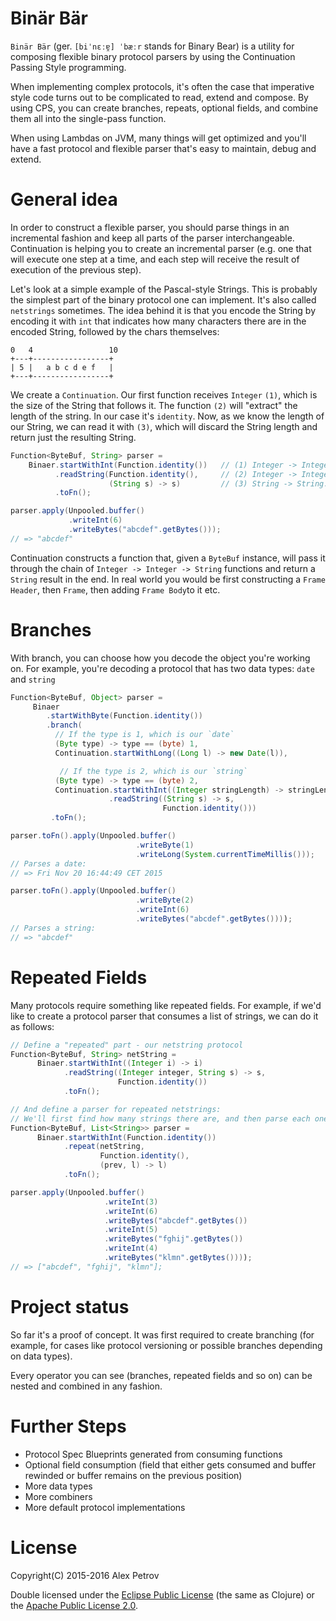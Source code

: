 # Binär Bär

`Binär Bär` (ger. `[biˈnɛːɐ̯] ˈbæːr` stands for Binary Bear) is a utility for
composing flexible binary protocol parsers by using the Continuation Passing
Style programming.

When implementing complex protocols, it's often the case that imperative style
code turns out to be complicated to read, extend and compose. By using CPS, you
can create branches, repeats, optional fields, and combine them all into the
single-pass function.

When using Lambdas on JVM, many things will get optimized and you'll have a fast
protocol and flexible parser that's easy to maintain, debug and extend.

# General idea

In order to construct a flexible parser, you should parse things in an
incremental fashion and keep all parts of the parser interchangeable.
Continuation is helping you to create an incremental parser (e.g. one that will
execute one step at a time, and each step will receive the result of execution
of the previous step).

Let's look at a simple example of the Pascal-style Strings. This is probably the
simplest part of the binary protocol one can implement. It's also called
`netstrings` sometimes. The idea behind it is that you encode the String by
encoding it with `int` that indicates how many characters there are in the
encoded String, followed by the chars themselves:

```
0   4                 10
+---+-----------------+
| 5 |   a b c d e f   |
+---+-----------------+
```

We create a `Continuation`. Our first function receives `Integer` `(1)`, which
is the size of the String that follows it. The function `(2)` will "extract" the
length of the string. In our case it's `identity`. Now, as we know the length of
our String, we can read it with `(3)`, which will discard the String length and
return just the resulting String.


```java
Function<ByteBuf, String> parser =
    Binaer.startWithInt(Function.identity())   // (1) Integer -> Integer: reads the Integer, that specifies the amount of chars in string
          .readString(Function.identity(),     // (2) Integer -> Integer: Function that extracts the length of the string
                      (String s) -> s)         // (3) String -> String: Return the decoded string itself
          .toFn();

parser.apply(Unpooled.buffer()
             .writeInt(6)
             .writeBytes("abcdef".getBytes()));
// => "abcdef"
```

Continuation constructs a function that, given a `ByteBuf` instance, will pass
it through the chain of `Integer -> Integer -> String` functions and return a
`String` result in the end. In real world you would be first constructing a
`Frame Header`, then `Frame`, then adding `Frame Body`to it etc.

# Branches

With branch, you can choose how you decode the object you're working on. For
example, you're decoding a protocol that has two data types: `date` and `string`

```java
Function<ByteBuf, Object> parser =
     Binaer
        .startWithByte(Function.identity())
        .branch(
          // If the type is 1, which is our `date`
          (Byte type) -> type == (byte) 1,
          Continuation.startWithLong((Long l) -> new Date(l)),

           // If the type is 2, which is our `string`
          (Byte type) -> type == (byte) 2,
          Continuation.startWithInt((Integer stringLength) -> stringLength)
                      .readString((String s) -> s,
                                  Function.identity()))
         .toFn();

parser.toFn().apply(Unpooled.buffer()
                            .writeByte(1)
                            .writeLong(System.currentTimeMillis()));
// Parses a date:
// => Fri Nov 20 16:44:49 CET 2015

parser.toFn().apply(Unpooled.buffer()
                            .writeByte(2)
                            .writeInt(6)
                            .writeBytes("abcdef".getBytes())));
// Parses a string:
// => "abcdef"
```

# Repeated Fields

Many protocols require something like repeated fields. For example, if we'd like to create a protocol
parser that consumes a list of strings, we can do it as follows:

```java
// Define a "repeated" part - our netstring protocol
Function<ByteBuf, String> netString =
      Binaer.startWithInt((Integer i) -> i)
            .readString((Integer integer, String s) -> s,
                        Function.identity())
            .toFn();

// And define a parser for repeated netstrings:
// We'll first find how many strings there are, and then parse each one of them separately
Function<ByteBuf, List<String>> parser =
      Binaer.startWithInt(Function.identity())
            .repeat(netString,
                    Function.identity(),
                    (prev, l) -> l)
            .toFn();

parser.apply(Unpooled.buffer()
                     .writeInt(3)
                     .writeInt(6)
                     .writeBytes("abcdef".getBytes())
                     .writeInt(5)
                     .writeBytes("fghij".getBytes())
                     .writeInt(4)
                     .writeBytes("klmn".getBytes())));
// => ["abcdef", "fghij", "klmn"];
```

# Project status

So far it's a proof of concept. It was first required to create branching (for
example, for cases like protocol versioning or possible branches depending on
data types).

Every operator you can see (branches, repeated fields and so on) can be nested
and combined in any fashion.

# Further Steps

  * Protocol Spec Blueprints generated from consuming functions
  * Optional field consumption (field that either gets consumed and buffer
    rewinded or buffer remains on the previous position)
  * More data types
  * More combiners
  * More default protocol implementations

# License

Copyright(C) 2015-2016 Alex Petrov

Double licensed under the [Eclipse Public License](http://www.eclipse.org/legal/epl-v10.html) (the same as Clojure) or
the [Apache Public License 2.0](http://www.apache.org/licenses/LICENSE-2.0.html).

